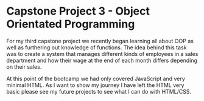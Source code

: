 # Capstone Project 3 - Object Orientated Programming
For my third capstone project we recently began learning all about OOP as well as furthering out knowledge of functions. The idea behind this task was to create a system that manages different kinds of employees in a sales department and how their wage at the end of each month differs depending on their sales.

At this point of the bootcamp we had only covered JavaScript and very minimal HTML. As I want to show my journey I have left the HTML very basic please see my future projects to see what I can do with HTML/CSS.